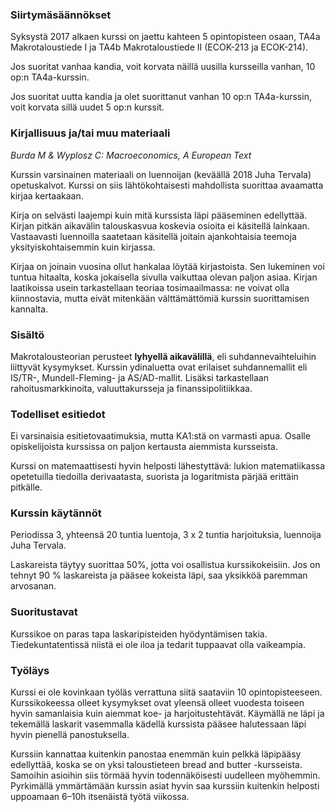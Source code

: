 ### Siirtymäsäännökset

Syksystä 2017 alkaen kurssi on jaettu kahteen 5 opintopisteen osaan, TA4a Makrotaloustiede I ja TA4b Makrotaloustiede II (ECOK-213 ja ECOK-214).

Jos suoritat vanhaa kandia, voit korvata näillä uusilla kursseilla vanhan, 10 op:n TA4a-kurssin.

Jos suoritat uutta kandia ja olet suorittanut vanhan 10 op:n TA4a-kurssin, voit korvata sillä uudet 5 op:n kurssit.

### Kirjallisuus ja/tai muu materiaali
_Burda M & Wyplosz C: Macroeconomics, A European Text_

Kurssin varsinainen materiaali on luennoijan (keväällä 2018 Juha Tervala) opetuskalvot. Kurssi on siis lähtökohtaisesti mahdollista suorittaa avaamatta kirjaa kertaakaan.

Kirja on selvästi laajempi kuin mitä kurssista läpi pääseminen edellyttää. Kirjan pitkän aikavälin talouskasvua koskevia osioita ei käsitellä lainkaan. Vastaavasti luennoilla saatetaan käsitellä joitain ajankohtaisia teemoja yksityiskohtaisemmin kuin kirjassa.

Kirjaa on joinain vuosina ollut hankalaa löytää kirjastoista. Sen lukeminen voi tuntua hitaalta, koska jokaisella sivulla vaikuttaa olevan paljon asiaa. Kirjan laatikoissa usein tarkastellaan teoriaa tosimaailmassa: ne voivat olla kiinnostavia, mutta eivät mitenkään välttämättömiä kurssin suorittamisen kannalta.

### Sisältö
Makrotalousteorian perusteet **lyhyellä aikavälillä**, eli suhdannevaihteluihin liittyvät kysymykset. Kurssin ydinaluetta ovat erilaiset suhdannemallit eli IS/TR-, Mundell-Fleming- ja AS/AD-mallit. Lisäksi tarkastellaan rahoitusmarkkinoita, valuuttakursseja ja finanssipolitiikkaa.

### Todelliset esitiedot

Ei varsinaisia esitietovaatimuksia, mutta KA1:stä on varmasti apua. Osalle opiskelijoista kurssissa on paljon kertausta aiemmista kursseista.

Kurssi on matemaattisesti hyvin helposti lähestyttävä: lukion matematiikassa opetetuilla tiedoilla derivaatasta, suorista ja logaritmista pärjää erittäin pitkälle.

### Kurssin käytännöt

Periodissa 3, yhteensä 20 tuntia luentoja, 3 x 2 tuntia harjoituksia, luennoija Juha Tervala.

Laskareista täytyy suorittaa 50%, jotta voi osallistua kurssikokeisiin. Jos on tehnyt 90 % laskareista ja pääsee kokeista läpi, saa yksikköä paremman arvosanan.

### Suoritustavat

Kurssikoe on paras tapa laskaripisteiden hyödyntämisen takia. Tiedekuntatentissä niistä ei ole iloa ja tedarit tuppaavat olla vaikeampia.

### Työläys

Kurssi ei ole kovinkaan työläs verrattuna siitä saataviin 10 opintopisteeseen. Kurssikokeessa olleet kysymykset ovat yleensä olleet vuodesta toiseen hyvin samanlaisia kuin aiemmat koe- ja harjoitustehtävät. Käymällä ne läpi ja tekemällä laskarit vasemmalla kädellä kurssista pääsee halutessaan läpi hyvin pienellä panostuksella.

Kurssiin kannattaa kuitenkin panostaa enemmän kuin pelkkä läpipääsy edellyttää, koska se on yksi taloustieteen bread and butter -kursseista. Samoihin asioihin siis törmää hyvin todennäköisesti uudelleen myöhemmin. Pyrkimällä ymmärtämään kurssin asiat hyvin saa kurssiin kuitenkin helposti uppoamaan 6–10h itsenäistä työtä viikossa.